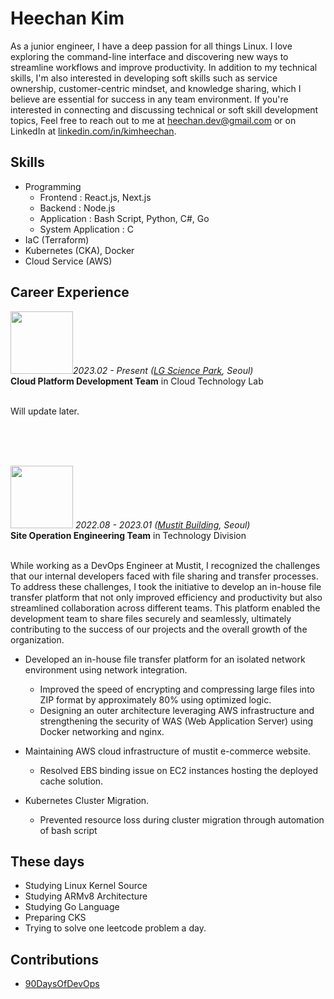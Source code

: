 # Heechan Kim

As a junior engineer, I have a deep passion for all things Linux. I love exploring the command-line interface and discovering new ways to streamline workflows and improve productivity. In addition to my technical skills, I'm also interested in developing soft skills such as service ownership, customer-centric mindset, and knowledge sharing, which I believe are essential for success in any team environment. If you're interested in connecting and discussing technical or soft skill development topics, 
Feel free to reach out to me at heechan.dev@gmail.com or on LinkedIn at [linkedin.com/in/kimheechan](https://www.linkedin.com/in/kimheechan/).

## Skills

- Programming
    - Frontend : React.js, Next.js
    - Backend : Node.js
    - Application : Bash Script, Python, C#, Go
    - System Application : C
- IaC (Terraform)
- Kubernetes (CKA), Docker
- Cloud Service (AWS)

## Career Experience

<img src="https://upload.wikimedia.org/wikipedia/commons/thumb/5/5c/LG_U%2B_CI.svg/320px-LG_U%2B_CI.svg.png" width="100px" style="display: inline-block"><i>2023.02 - Present ([LG Science Park](https://goo.gl/maps/kzaiMNqWihiAh6zc6), Seoul)</i>
<br>
**Cloud Platform Development Team** in Cloud Technology Lab <br><br>

Will update later.

<br><br><br>

<img src="https://s3.ap-northeast-2.amazonaws.com/mustit-ux/img/front/bi/main_logo.svg" width="100px" style="display: inline-block;"> <i>2022.08 - 2023.01 ([Mustit Building](https://goo.gl/maps/BPs1oDaJm6avogk86), Seoul)</i>
<br>
**Site Operation Engineering Team** in Technology Division<br><br>


While working as a DevOps Engineer at Mustit, I recognized the challenges that our internal developers faced with file sharing and transfer processes. To address these challenges, I took the initiative to develop an in-house file transfer platform that not only improved efficiency and productivity but also streamlined collaboration across different teams. This platform enabled the development team to share files securely and seamlessly, ultimately contributing to the success of our projects and the overall growth of the organization.

- Developed an in-house file transfer platform for an isolated network environment using network integration.
  - Improved the speed of encrypting and compressing large files into ZIP format by approximately 80% using optimized logic.
  - Designing an outer architecture leveraging AWS infrastructure and strengthening the security of WAS (Web Application Server) using Docker networking and nginx.

- Maintaining AWS cloud infrastructure of mustit e-commerce website.
  - Resolved EBS binding issue on EC2 instances hosting the deployed cache solution.

- Kubernetes Cluster Migration.
  - Prevented resource loss during cluster migration through automation of bash script

## These days
- Studying Linux Kernel Source
- Studying ARMv8 Architecture
- Studying Go Language
- Preparing CKS
- Trying to solve one leetcode problem a day.

## Contributions
- [90DaysOfDevOps](https://github.com/heechankim/90DaysOfDevOps)
